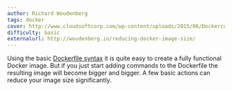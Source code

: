 ```yaml
---
author: Richard Woudenberg
tags: docker
cover: http://www.cloudsoftcorp.com/wp-content/uploads/2015/06/Dockercon-Logo.png
difficulty: basic
externalurl: http://woudenberg.io/reducing-docker-image-size/
---
```

Using the basic [Dockerfile syntax](https://docs.docker.com/reference/builder/) it is quite easy to create a fully functional Docker image. But if you just start adding commands to the Dockerfile the resulting image will become bigger and bigger.
A few basic actions can reduce your image size significantly.
